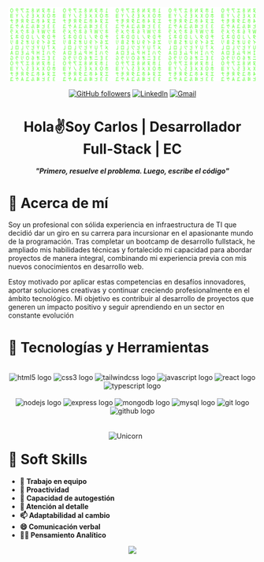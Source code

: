 <div align="center">

[![Matrix SVG](https://raw.githubusercontent.com/Lsacro/Lsacro/refs/heads/main/assets/matrix.svg)](https://www.youtube.com/watch?v=UxqUIZ6kBTI)

[![GitHub followers](https://img.shields.io/github/followers/lsacro?style=for-the-badge&logo=github)](https://github.com/Lsacro) [![LinkedIn](https://img.shields.io/badge/LinkedIn--blue?style=for-the-badge&logo=linkedin)](https://www.linkedin.com/in/catrujillob/) [![Gmail](https://img.shields.io/badge/Gmail-_-E4405F?style=for-the-badge&logo=gmail)](https://www.instagram.com/hans_ortiz_)

</div>

<h1 align="center">Hola✌️Soy Carlos | Desarrollador Full-Stack | EC</h1>
<h4 align="center"><b><i>"Primero, resuelve el problema. Luego, escribe el código"</i></b></h4>

<h1>🚀 Acerca de mí</h1>

<p>Soy un profesional con sólida experiencia en infraestructura de TI que decidió dar un giro en su carrera para incursionar en el apasionante mundo de la programación. Tras completar un bootcamp de desarrollo fullstack, he ampliado mis habilidades técnicas y fortalecido mi capacidad para abordar proyectos de manera integral, combinando mi experiencia previa con mis nuevos conocimientos en desarrollo web.

Estoy motivado por aplicar estas competencias en desafíos innovadores, aportar soluciones creativas y continuar creciendo profesionalmente en el ámbito tecnológico. Mi objetivo es contribuir al desarrollo de proyectos que generen un impacto positivo y seguir aprendiendo en un sector en constante evolución</p>

<h1>🦾 Tecnologías y Herramientas</h1>

<div align="center">
<br />
<img src="https://raw.githubusercontent.com/Lsacro/miscellaneous-icons/refs/heads/main/icons2/HTML.svg" height="80" width="120" alt="html5 logo"  />
<img src="https://raw.githubusercontent.com/Lsacro/miscellaneous-icons/refs/heads/main/icons2/CSS.svg" height="80" width="120" alt="css3 logo"  />
<img src="https://raw.githubusercontent.com/Lsacro/miscellaneous-icons/refs/heads/main/icons2/TailwindCSS-Dark.svg" height="80" width="120" alt="tailwindcss logo"  />
<img src="https://raw.githubusercontent.com/Lsacro/miscellaneous-icons/refs/heads/main/icons2/JavaScript.svg" height="80" width="120" alt="javascript logo"  />
<img src="https://raw.githubusercontent.com/Lsacro/miscellaneous-icons/refs/heads/main/icons2/React-Dark.svg" height="80" width="120" alt="react logo"  />
<img src="https://raw.githubusercontent.com/Lsacro/miscellaneous-icons/refs/heads/main/icons2/TypeScript.svg" height="80" width="120" alt="typescript logo"  />

<br />
<br />
<img src="https://raw.githubusercontent.com/Lsacro/miscellaneous-icons/refs/heads/main/icons2/NodeJS-Dark.svg" height="80" width="120" alt="nodejs logo"  />
<img src="https://raw.githubusercontent.com/Lsacro/miscellaneous-icons/refs/heads/main/icons2/ExpressJS-Dark.svg" height="80" width="120" alt="express logo"  />  
<img src="https://raw.githubusercontent.com/Lsacro/miscellaneous-icons/refs/heads/main/icons2/MongoDB.svg" height="80" width="120" alt="mongodb logo"  />
<img src="https://raw.githubusercontent.com/Lsacro/miscellaneous-icons/refs/heads/main/icons2/MySQL-Dark.svg" height="80" width="120" alt="mysql logo"  />
<img src="https://raw.githubusercontent.com/Lsacro/miscellaneous-icons/refs/heads/main/icons2/Git.svg" height="80" width="120" alt="git logo"  />
<img src="https://raw.githubusercontent.com/Lsacro/miscellaneous-icons/refs/heads/main/icons2/Github-Dark.svg" height="80" width="120" alt="github logo"  />
</div>
<br>
<br>

<img align="right" width=300px alt="Unicorn" src="https://media.giphy.com/media/3ohs4BSacFKI7A717y/giphy.gif" />

<h1>👾 Soft Skills</h1>

<div>
        <ul>
            <li>🌱 <b>Trabajo en equipo</b></li>
            <li>🎯 <b>Proactividad</b></li>
            <li>🤔 <b>Capacidad de autogestión</li>
            <li>💬 <b>Atención al detalle</li>
            <li>📫 <b>Adaptabilidad al cambio</li>
            <li>😄 <b>Comunicación verbal</li>
            <li>👨‍💻 <b>Pensamiento Analítico</li>
        </ul>
</div>

<div align="center">
  <a href="https://github.com/Lsacro">
  <img height="180em" src="https://github-readme-stats.vercel.app/api/top-langs/?username=Lsacro&layout=compact&langs_count=7&theme=dark"/>
</div>
<br>

###
